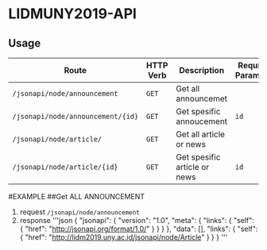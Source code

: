 # LIDMUNY2019-API
## Usage

| Route | HTTP Verb | Description | Required Parameter | Optional Parameter |
|---|---|---|---|---|
| `/jsonapi/node/announcement` | `GET` | Get all announcemet |  | 
| `/jsonapi/node/announcement/{id}` | `GET` | Get spesific annoucement | `id` | 
| `/jsonapi/node/article/` | `GET` | Get all article or news |  |
| `/jsonapi/node/article/{id}` | `GET` | Get spesific article or news | `id` |

#EXAMPLE
##Get ALL ANNOUNCEMENT
1. request 
  `/jsonapi/node/announcement`
2. response
'''json
{
"jsonapi": {
"version": "1.0",
"meta": {
"links": {
"self": {
"href": "http://jsonapi.org/format/1.0/"
}
}
}
},
"data": [],
"links": {
"self": {
"href": "http://lidm2019.uny.ac.id/jsonapi/node/Article"
}
}
}
'''

